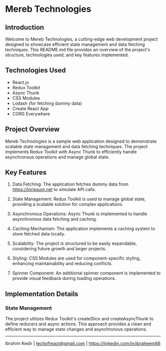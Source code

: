 # Mereb Technologies

## Introduction

Welcome to Mereb Technologies, a cutting-edge web development project designed to showcase efficient state management and data fetching techniques. This README.md file provides an overview of the project's structure, technologies used, and key features implemented.

## Technologies Used

- React.js
- Redux Toolkit
- Async Thunk
- CSS Modules
- Lodash (for fetching dummy data)
- Create React App
- CORS Everywhere

## Project Overview

Mereb Technologies is a sample web application designed to demonstrate scalable state management and data fetching techniques. The project implements Redux Toolkit with Async Thunk to efficiently handle asynchronous operations and manage global state.

## Key Features

1. Data Fetching: The application fetches dummy data from https://loripsum.net to simulate API calls.

2. State Management: Redux Toolkit is used to manage global state, providing a scalable solution for complex applications.

3. Asynchronous Operations: Async Thunk is implemented to handle asynchronous data fetching and caching.

4. Caching Mechanism: The application implements a caching system to store fetched data locally.

5. Scalability: The project is structured to be easily expandable, considering future growth and larger projects.

6. Styling: CSS Modules are used for component-specific styling, enhancing maintainability and reducing conflicts.

7. Spinner Component: An additional spinner component is implemented to provide visual feedback during loading operations.

## Implementation Details

### State Management

The project utilizes Redux Toolkit's createSlice and createAsyncThunk to define reducers and async actions. This approach provides a clean and efficient way to manage state changes and asynchronous operations.

___
Ibrahim Kedir | techofreact@gmail.com | https://linkedin.com/in/ibraheem88